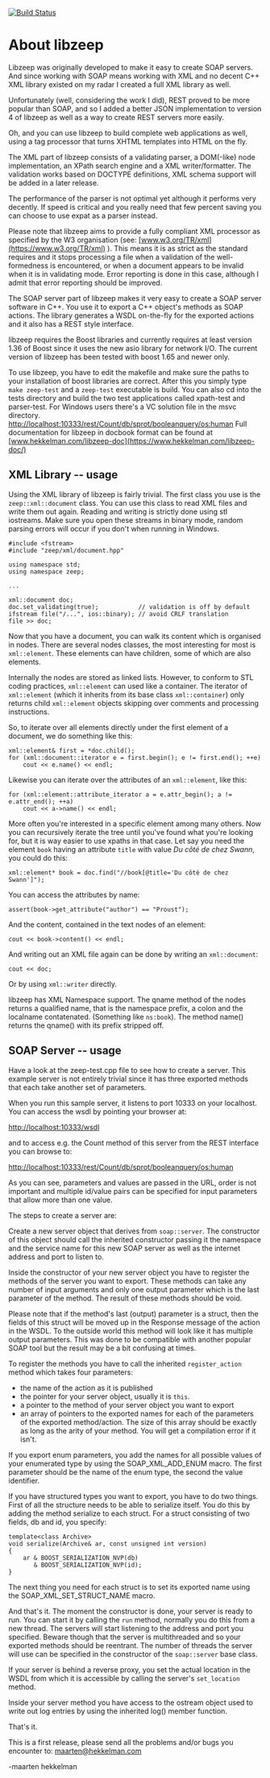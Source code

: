 [![Build Status](https://travis-ci.org/mhekkel/libzeep.svg?branch=master)](https://travis-ci.org/mhekkel/libzeep)

About libzeep
=============

Libzeep was originally developed to make it easy to create SOAP servers. And since
working with SOAP means working with XML and no decent C++ XML library
existed on my radar I created a full XML library as well.





Unfortunately (well, considering the work I did), REST proved to be more
popular than SOAP, and so I added a better JSON implementation to version
4 of libzeep as well as a way to create REST servers more easily.

Oh, and you can use libzeep to build complete web applications as well,
using a tag processor that turns XHTML templates into HTML on the fly.

The XML part of libzeep consists of a validating parser, a DOM(-like) node
implementation, an XPath search engine and a XML writer/formatter. The
validation works based on DOCTYPE definitions, XML schema support will be
added in a later release.

The performance of the parser is not optimal yet although it performs very
decently. If speed is critical and you really need that few percent saving
you can choose to use expat as a parser instead.

Please note that libzeep aims to provide a fully compliant XML processor as
specified by the W3 organisation (see: [www.w3.org/TR/xml](https://www.w3.org/TR/xml) ). This means
it is as strict as the standard requires and it stops processing a file when
a validation of the well-formedness is encountered, or when a document
appears to be invalid when it is in validating mode. Error reporting is done
in this case, although I admit that error reporting should be improved.

The SOAP server part of libzeep makes it very easy to create a SOAP server
software in C++. You use it to export a C++ object's methods as SOAP actions.
The library generates a WSDL on-the-fly for the exported actions and it also
has a REST style interface.

libzeep requires the Boost libraries and currently requires at least version
1.36 of Boost since it uses the new asio library for network I/O. The current
version of libzeep has been tested with boost 1.65 and newer only.

To use libzeep, you have to edit the makefile and make sure the paths to your
installation of boost libraries are correct. After this you simply type
`make zeep-test` and a `zeep-test` executable is build. You can also cd into
the tests directory and build the two test applications called xpath-test and
parser-test. For Windows users there's a VC solution file in the msvc
directory.
[http://localhost:10333/rest/Count/db/sprot/booleanquery/os:human](http://localhost:10333/rest/Count/db/sprot/booleanquery/os:human)
Full documentation for libzeep in docbook format can be found at
[www.hekkelman.com/libzeep-doc](https://www.hekkelman.com/libzeep-doc/)

XML Library -- usage
--------------------

Using the XML library of libzeep is fairly trivial. The first class you use
is the `zeep::xml::document` class. You can use this class to read XML files
and write them out again. Reading and writing is strictly done using stl
iostreams. Make sure you open these streams in binary mode, random parsing
errors will occur if you don't when running in Windows.

    #include <fstream>
    #include "zeep/xml/document.hpp"
    
    using namespace std;
    using namespace zeep;
    
    ...
    
    xml::document doc;
    doc.set_validating(true);           // validation is off by default
    ifstream file("/...", ios::binary); // avoid CRLF translation
    file >> doc;

Now that you have a document, you can walk its content which is organised in
nodes. There are several nodes classes, the most interesting for most is
`xml::element`. These elements can have children, some of which are also
elements.

Internally the nodes are stored as linked lists. However, to conform to STL
coding practices, `xml::element` can used like a container. The iterator of
`xml::element` (which it inherits from its base class `xml::container`) only
returns child `xml::element` objects skipping over comments and processing
instructions.

So, to iterate over all elements directly under the first element of a
document, we do something like this:

    xml::element& first = *doc.child();
    for (xml::document::iterator e = first.begin(); e != first.end(); ++e)
        cout << e.name() << endl;

Likewise you can iterate over the attributes of an `xml::element`, like this:

    for (xml::element::attribute_iterator a = e.attr_begin(); a != e.attr_end(); ++a)
        cout << a->name() << endl;

More often you're interested in a specific element among many others. Now you
can recursively iterate the tree until you've found what you're looking for,
but it is way easier to use xpaths in that case. Let say you need the element
`book` having an attribute `title` with value *Du côté de chez Swann*, you
could do this:

    xml::element* book = doc.find("//book[@title='Du côté de chez Swann']");

You can access the attributes by name:

    assert(book->get_attribute("author") == "Proust");

And the content, contained in the text nodes of an element:

    cout << book->content() << endl;

And writing out an XML file again can be done by writing an `xml::document`:

    cout << doc;

Or by using `xml::writer` directly.

libzeep has XML Namespace support. The qname method of the nodes returns a
qualified name, that is the namespace prefix, a colon and the localname
contatenated. (Something like `ns:book`). The method name() returns the
qname() with its prefix stripped off.

SOAP Server -- usage
--------------------

Have a look at the zeep-test.cpp file to see how to create a server. This
example server is not entirely trivial since it has three exported methods
that each take another set of parameters.

When you run this sample server, it listens to port 10333 on your localhost.
You can access the wsdl by pointing your browser at:

[http://localhost:10333/wsdl](http://localhost:10333/wsdl)

and to access e.g. the Count method of this server from the REST interface
you can browse to:

[http://localhost:10333/rest/Count/db/sprot/booleanquery/os:human](http://localhost:10333/rest/Count/db/sprot/booleanquery/os:human)

As you can see, parameters and values are passed in the URL, order is not
important and multiple id/value pairs can be specified for input parameters
that allow more than one value.

The steps to create a server are:

Create a new server object that derives from `soap::server`. The constructor
of this object should call the inherited constructor passing it the
namespace and the service name for this new SOAP server as well as the
internet address and port to listen to.

Inside the constructor of your new server object you have to register the
methods of the server you want to export. These methods can take any number
of input arguments and only one output parameter which is the last parameter
of the method. The result of these methods should be void.

Please note that if the method's last (output) parameter is a struct, then
the fields of this struct will be moved up in the Response message of the
action in the WSDL. To the outside world this method will look like it has
multiple output parameters. This was done to be compatible with another
popular SOAP tool but the result may be a bit confusing at times.

To register the methods you have to call the inherited `register_action`
method which takes four parameters:

- the name of the action as it is published
- the pointer for your server object, usually it is `this`.
- a pointer to the method of your server object you want to export
- an array of pointers to the exported names for each of the parameters
    of the exported method/action. The size of this array should be exactly
    as long as the arity of your method. You will get a compilation error
    if it isn't.

If you export enum parameters, you add the names for all possible values of
your enumerated type by using the SOAP_XML_ADD_ENUM macro. The first parameter
should be the name of the enum type, the second the value identifier.

If you have structured types you want to export, you have to do two things.
First of all the structure needs to be able to serialize itself. You do this
by adding the method serialize to each struct. For a struct consisting of two
fields, db and id, you specify:

    template<class Archive>
    void serialize(Archive& ar, const unsigned int version)
    {
        ar & BOOST_SERIALIZATION_NVP(db)
           & BOOST_SERIALIZATION_NVP(id);
    }

The next thing you need for each struct is to set its exported name using the
SOAP_XML_SET_STRUCT_NAME macro.

And that's it. The moment the constructor is done, your server is ready to
run. You can start it by calling the `run` method, normally you do this from
a new thread. The servers will start listening to the address and port you
specified. Beware though that the server is multithreaded and so your exported
methods should be reentrant. The number of threads the server will use can be
specified in the constructor of the `soap::server` base class.

If your server is behind a reverse proxy, you set the actual location in the
WSDL from which it is accessible by calling the server's `set_location` method.

Inside your server method you have access to the ostream object used to write
out log entries by using the inherited log() member function.

That's it.

This is a first release, please send all the problems and/or bugs you encounter
to: maarten@hekkelman.com

-maarten hekkelman

